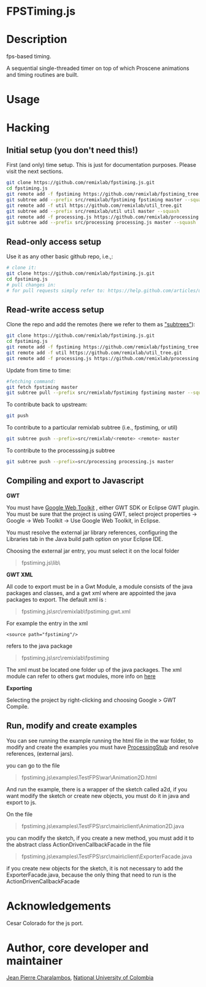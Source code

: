 FPSTiming.js
============

# Description

fps-based timing.

A sequential single-threaded timer on top of which Proscene animations 
and timing routines are built.

# Usage

# Hacking

## Initial setup (you don't need this!)

First (and only) time setup. This is just for documentation purposes. Please visit the next sections.

```sh
git clone https://github.com/remixlab/fpstiming.js.git
cd fpstiming.js
git remote add -f fpstiming https://github.com/remixlab/fpstiming_tree.git
git subtree add --prefix src/remixlab/fpstiming fpstiming master --squash
git remote add -f util https://github.com/remixlab/util_tree.git
git subtree add --prefix src/remixlab/util util master --squash
git remote add -f processing.js https://github.com/remixlab/processing.js_tree.git
git subtree add --prefix src/processing processing.js master --squash
```

## Read-only access setup

Use it as any other basic github repo, i.e.,:

```sh
# clone it:
git clone https://github.com/remixlab/fpstiming.js.git
cd fpstiming.js
# pull changes in:
# for pull requests simply refer to: https://help.github.com/articles/using-pull-requests
```

## Read-write access setup

Clone the repo and add the remotes (here we refer to them as ["subtrees"](http://blogs.atlassian.com/2013/05/alternatives-to-git-submodule-git-subtree/)):

```sh
git clone https://github.com/remixlab/fpstiming.js.git
cd fpstiming.js
git remote add -f fpstiming https://github.com/remixlab/fpstiming_tree.git
git remote add -f util https://github.com/remixlab/util_tree.git
git remote add -f processing.js https://github.com/remixlab/processing.js_tree.git
```

Update from time to time:

```sh
#fetching command:
git fetch fpstiming master
git subtree pull --prefix src/remixlab/fpstiming fpstiming master --squash
```

To contribute back to upstream:

```sh
git push
```

To contribute to a particular remixlab subtree (i.e., fpstiming, or util)

```sh
git subtree push --prefix=src/remixlab/<remote> <remote> master
```

To contribute to the processsing.js subtree

```sh
git subtree push --prefix=src/processing processing.js master
```


##  Compiling and export to Javascript  ##

**GWT**

You must have [Google Web Toolkit](http://www.gwtproject.org/) , either GWT SDK or Eclipse GWT plugin. You must be sure that the project is using GWT, select 
project properties -> Google -> Web Toolkit -> Use Google Web Toolkit, in Eclipse.

You must resolve the external jar library references, configuring the Libraries tab in the Java build path option on your Eclipse IDE.

Choosing  the external jar entry, you must select it on the local folder  
   

> fpstiming.js\lib\
    
**GWT XML**

All code to export must be in a Gwt Module, a module consists of the java packages and classes, and a gwt xml where are appointed the java packages to export.
The default xml is :

> fpstiming.js\src\remixlab\fpstiming.gwt.xml

For example the entry in the xml

    <source path="fpstiming"/>

refers to the java package

> fpstiming.js\src\remixlab\fpstiming

The xml must be located one folder up of the java packages.
The xml module can refer to others gwt modules, more info on [here](http://www.gwtproject.org/doc/latest/DevGuideOrganizingProjects.html#DevGuideModuleXml)

**Exporting**

Selecting the project by right-clicking and choosing Google > GWT Compile.



##  Run, modify and create examples  ##


You can see running the example running the html file in the war folder, to modify and create the examples you must have [ProcessingStub](https://github.com/remixlab/ProcessingStub) and  resolve references, (external jars).
 
you can go to the file
> fpstiming.js\examples\TestFPS\war\Animation2D.html

And run the example,  there is a wrapper of the sketch called a2d, 
 if you want modify the sketch or create new objects, you must do it in java and export to js.


On the file

> fpstiming.js\examples\TestFPS\src\main\client\Animation2D.java

you can modify the sketch, if you create a new method, you must add it to the abstract class ActionDrivenCallbackFacade  in the file

> fpstiming.js\examples\TestFPS\src\main\client\ExporterFacade.java

if you create new objects  for the sketch, it is not necessary to add the ExporterFacade.java, because the only thing that need to run is the ActionDrivenCallbackFacade


# Acknowledgements

Cesar Colorado for the js port.

# Author, core developer and maintainer

[Jean Pierre Charalambos](http://disi.unal.edu.co/profesores/pierre/), [National University of Colombia](http://www.unal.edu.co)
